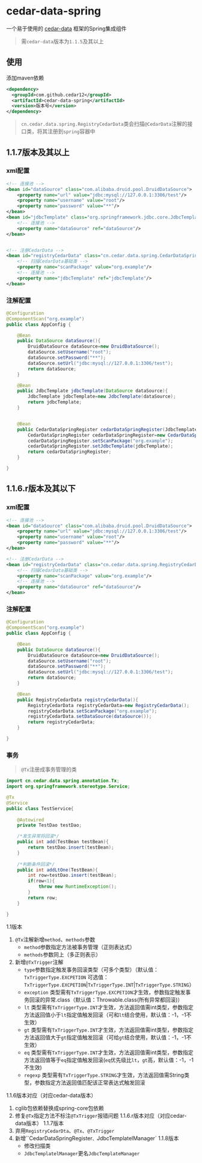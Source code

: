 # cedar-data-spring
一个易于使用的 [cedar-data](https://github.com/cedar12/cedar-data.git) 框架的Spring集成组件

> 需`cedar-data`版本为`1.1.5`及其以上

## 使用

添加maven依赖
```xml
<dependency>
  <groupId>com.github.cedar12</groupId>
  <artifactId>cedar-data-spring</artifactId>
  <version>版本号</version>
</dependency>
```


> `cn.cedar.data.spring.RegistryCedarData`类会扫描`@CedarData`注解的接口类，将其注册到`spring`容器中

## 1.1.7版本及其以上
### xml配置
```xml
<!-- 连接池 -->
<bean id="dataSource" class="com.alibaba.druid.pool.DruidDataSource">
    <property name="url" value="jdbc:mysql://127.0.0.1:3306/test"/>
    <property name="username" value="root"/>
    <property name="password" value="**"/>
</bean>
<bean id="jdbcTemplate" class="org.springframework.jdbc.core.JdbcTemplate">
    <!-- 连接池 -->
    <property name="dataSource" ref="dataSource"/>
</bean>


<!-- 注册CedarData -->
<bean id="registryCedarData" class="cn.cedar.data.spring.CedarDataSpringRegister">
    <!-- 扫描CedarData基础类 -->
    <property name="scanPackage" value="org.example"/>
    <!-- 连接池 -->
    <property name="jdbcTemplate" ref="jdbcTemplate"/>
</bean>
```

### 注解配置
```java
@Configuration
@ComponentScan("org.example")
public class AppConfig {

    @Bean
    public DataSource dataSource(){
        DruidDataSource dataSource=new DruidDataSource();
        dataSource.setUsername("root");
        dataSource.setPassword("**");
        dataSource.setUrl("jdbc:mysql://127.0.0.1:3306/test");
        return dataSource;
    }

    @Bean
    public JdbcTemplate jdbcTemplate(DataSource dataSource){
        JdbcTemplate jdbcTemplate=new JdbcTemplate(dataSource);
        return jdbcTemplate;
    }


    @Bean
    public CedarDataSpringRegister cedarDataSpringRegister(JdbcTemplate jdbcTemplate){
        CedarDataSpringRegister cedarDataSpringRegister=new CedarDataSpringRegister();
        cedarDataSpringRegister.setScanPackage("org.example");
        cedarDataSpringRegister.setJdbcTemplate(jdbcTemplate);
        return cedarDataSpringRegister;
    }

}
```


## 1.1.6.r版本及其以下

### xml配置
```xml
<!-- 连接池 -->
<bean id="dataSource" class="com.alibaba.druid.pool.DruidDataSource">
    <property name="url" value="jdbc:mysql://127.0.0.1:3306/test"/>
    <property name="username" value="root"/>
    <property name="password" value="**"/>
</bean>

<!-- 注册CedarData -->
<bean id="registryCedarData" class="cn.cedar.data.spring.RegistryCedarData">
    <!-- 扫描CedarData基础类 -->
    <property name="scanPackage" value="org.example"/>
    <!-- 连接池 -->
    <property name="dataSource" ref="dataSource"/>
</bean>
```

### 注解配置
```java
@Configuration
@ComponentScan("org.example")
public class AppConfig {

    @Bean
    public DataSource dataSource(){
        DruidDataSource dataSource=new DruidDataSource();
        dataSource.setUsername("root");
        dataSource.setPassword("**");
        dataSource.setUrl("jdbc:mysql://127.0.0.1:3306/test");
        return dataSource;
    }

    @Bean
    public RegistryCedarData registryCedarData(){
        RegistryCedarData registryCedarData=new RegistryCedarData();
        registryCedarData.setScanPackage("org.example");
        registryCedarData.setDataSource(dataSource());
        return registryCedarData;
    }

}
```

### 事务
> `@Tx`注册成事务管理的类
```java
import cn.cedar.data.spring.annotation.Tx;
import org.springframework.stereotype.Service;

@Tx
@Service
public class TestService{
    
    @Autowired
    private TestDao testDao;    

    /*发生异常将回滚*/    
    public int add(TestBean testBean){
        return testDao.insert(testBean);
    }
    
    /*判断条件回滚*/
    public int addLtOne(TestBean){
        int row=testDao.insert(testBean);
        if(row<1){
            throw new RuntimeException();
        }
        return row;
    }

}
```
1.1版本
1. `@Tx`注解新增`method`、`methods`参数
    - `method`参数指定方法被事务管理（正则表达式）
    - `methods`参数同上（多正则表示）
2. 新增`@TxTrigger`注解
    - `type`参数指定触发事务回滚类型（可多个类型）（默认值：`TxTriggerType.EXCPETION` 可选值：`TxTriggerType.EXCPETION`|`TxTriggerType.INT`|`TxTriggerType.STRING`）
    - `exception` 类型需有`TxTriggerType.EXCPETION`才生效，参数指定触发事务回滚的异常.class（默认值：Throwable.class(所有异常都回滚)）
    - `lt` 类型需有`TxTriggerType.INT`才生效，方法返回值需int类型，参数指定方法返回值小于`lt`指定值触发回滚（可和`lt`结合使用，默认值：-1，-1不生效）
    - `gt` 类型需有`TxTriggerType.INT`才生效，方法返回值需int类型，参数指定方法返回值大于`gt`指定值触发回滚（可给`gt`结合使用，默认值：-1，-1不生效）
    - `eq` 类型需有`TxTriggerType.INT`才生效，方法返回值需int类型，参数指定方法返回值等于`eq`指定值触发回滚(`eq`优先级比`lt`，`gt`高，默认值：-1，-1不生效)
    - `regexp` 类型需有`TxTriggerType.STRING`才生效，方法返回值需String类型，参数指定方法返回值匹配该正常表达式触发回滚

1.1.6版本对应（对应cedar-data版本）
1. cglib包依赖替换成spring-core包依赖
2. 修复`@Tx`指定方法不标注`@TxTrigger`报错问题
1.1.6.r版本对应（对应cedar-data版本）
1.1.7版本
1. 弃用`RegistryCedarDta`、`@Tx`、`@TxTrigger`
2. 新增``CedarDataSpringRegister`、`JdbcTemplatelManager`
1.1.8版本
    - 修改扫描类
    - `JdbcTemplatelManager`更名`JdbcTemplateManager`